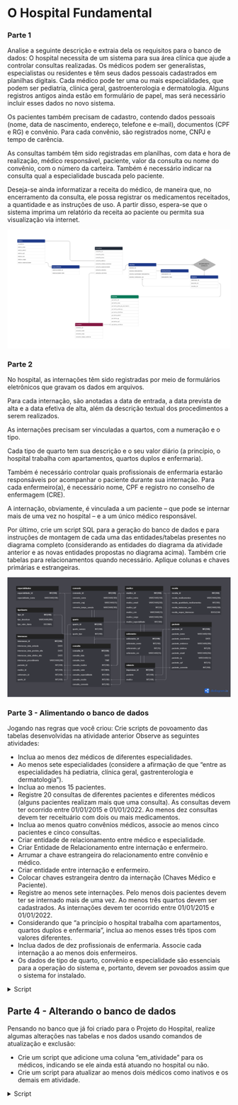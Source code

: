 # O Hospital Fundamental

### Parte 1
Analise a seguinte descrição e extraia dela os requisitos para o banco de dados:
O hospital necessita de um sistema para sua área clínica que ajude a controlar consultas realizadas. Os médicos podem ser generalistas, especialistas ou residentes e têm seus dados pessoais cadastrados em planilhas digitais. Cada médico pode ter uma ou mais especialidades, que podem ser pediatria, clínica geral, gastroenterologia e dermatologia. Alguns registros antigos ainda estão em formulário de papel, mas será necessário incluir esses dados no novo sistema.

Os pacientes também precisam de cadastro, contendo dados pessoais (nome, data de nascimento, endereço, telefone e e-mail), documentos (CPF e RG) e convênio. Para cada convênio, são registrados nome, CNPJ e tempo de carência.

As consultas também têm sido registradas em planilhas, com data e hora de realização, médico responsável, paciente, valor da consulta ou nome do convênio, com o número da carteira. Também é necessário indicar na consulta qual a especialidade buscada pelo paciente.

Deseja-se ainda informatizar a receita do médico, de maneira que, no encerramento da consulta, ele possa registrar os medicamentos receitados, a quantidade e as instruções de uso. A partir disso, espera-se que o sistema imprima um relatório da receita ao paciente ou permita sua visualização via internet.

![Parte1](fotos/parte1.png)

### Parte 2
No hospital, as internações têm sido registradas por meio de formulários eletrônicos que gravam os dados em arquivos. 

Para cada internação, são anotadas a data de entrada, a data prevista de alta e a data efetiva de alta, além da descrição textual dos procedimentos a serem realizados. 

As internações precisam ser vinculadas a quartos, com a numeração e o tipo. 

Cada tipo de quarto tem sua descrição e o seu valor diário (a princípio, o hospital trabalha com apartamentos, quartos duplos e enfermaria).

Também é necessário controlar quais profissionais de enfermaria estarão responsáveis por acompanhar o paciente durante sua internação. Para cada enfermeiro(a), é necessário nome, CPF e registro no conselho de enfermagem (CRE).

A internação, obviamente, é vinculada a um paciente – que pode se internar mais de uma vez no hospital – e a um único médico responsável.

Por último, crie um script SQL para a geração do banco de dados e para instruções de montagem de cada uma das entidades/tabelas presentes no diagrama completo (considerando as entidades do diagrama da atividade anterior e as novas entidades propostas no diagrama acima). Também crie tabelas para relacionamentos quando necessário. Aplique colunas e chaves primárias e estrangeiras.

![Parte2](fotos/parte2.png)

### Parte 3 - Alimentando o banco de dados
Jogando nas regras que você criou: 
Crie scripts de povoamento das tabelas desenvolvidas na atividade anterior
Observe as seguintes atividades: 

- Inclua ao menos dez médicos de diferentes especialidades.
- Ao menos sete especialidades (considere a afirmação de que “entre as especialidades há pediatria, clínica geral, gastrenterologia e dermatologia”).
- Inclua ao menos 15 pacientes.
- Registre 20 consultas de diferentes pacientes e diferentes médicos (alguns pacientes realizam mais que uma consulta). As consultas devem ter ocorrido entre 01/01/2015 e 01/01/2022. Ao menos dez consultas devem ter receituário com dois ou mais medicamentos.
- Inclua ao menos quatro convênios médicos, associe ao menos cinco pacientes e cinco consultas.
- Criar entidade de relacionamento entre médico e especialidade. 
- Criar Entidade de Relacionamento entre internação e enfermeiro. 
- Arrumar a chave estrangeira do relacionamento entre convênio e médico.
- Criar entidade entre internação e enfermeiro.
- Colocar chaves estrangeira dentro da internação (Chaves Médico e Paciente).
- Registre ao menos sete internações. Pelo menos dois pacientes devem ter se internado mais de uma vez. Ao menos três quartos devem ser cadastrados. As internações devem ter ocorrido entre 01/01/2015 e 01/01/2022.
- Considerando que “a princípio o hospital trabalha com apartamentos, quartos duplos e enfermaria”, inclua ao menos esses três tipos com valores diferentes.
- Inclua dados de dez profissionais de enfermaria. Associe cada internação a ao menos dois enfermeiros.
- Os dados de tipo de quarto, convênio e especialidade são essenciais para a operação do sistema e, portanto, devem ser povoados assim que o sistema for instalado.

<details>
 <summary>Script</summary>

  ```mysql
  
  -- Adicionando covnenios
INSERT INTO convenio (convenio_nome, convenio_cnpj, convenio_tempo_carencia) VALUES
("Amil", 26444382000103, "24 Horas"),
("SulAmerica", 61838312000100, "30 Dias"),
("Bradesco Saude", 92680457000177, "180 Dias"),
("Unimed", 5910960900013, "2 Anos");

-- Aidicionando Especialidades
INSERT INTO especialidades (especialidade_nome) VALUES
("Pediatria"), 
("Clínica Geral"), 
("Gastrenterologia"), 
("Dermatologia"), 
("Psiquiatria"), 
("Ortopedia"), 
("Endocrinologia"), 
("Neurologia"), 
("Oncologia"), 
("Oftalmologia");

-- Adicionando médicos
INSERT INTO medico (medico_nome, medico_email, medico_cpf, medico_crm, medico_cargo, medico_especialidade) VALUES
("João Silva", "joao.silva@gmail.com", "111.222.333-44", "CRM-SP 12345", "Médico", 1),
("Pedro Santos", "pedro.santos@gmail.com", "111.222.333-45", "CRM-SP 23456", "Médico", 2),
("Maria Oliveira", "maria.oliveira@gmail.com", "111.222.333-46", "CRM-SP 34567", "Médico", 3),
("Roberto Costa", "roberto.costa@gmail.com", "111.222.333-47", "CRM-SP 45678", "Médico", 4),
("Amanda Ferreira", "amanda.ferreira@gmail.com", "111.222.333-48", "CRM-SP 56789", "Médico", 5),
("Lucas Souza", "lucas.souza@gmail.com", "111.222.333-49", "CRM-SP 67890", "Médico", 6),
("Carla Santos", "carla.santos@gmail.com", "111.222.333-50", "CRM-SP 78901", "Médico", 7),
("Julia Lima", "julia.lima@gmail.com", "111.222.333-51", "CRM-SP 89012", "Médico", 8),
("Rodrigo Almeida", "rodrigo.almeida@gmail.com", "111.222.333-52", "CRM-SP 90123", "Médico", 9),
("Luana Santos", "luana.santos@gmail.com", "111.222.333-53", "CRM-SP 01234", "Médico", 10);

-- Adicionando pacientes
INSERT INTO paciente (paciente_nome, paciente_nascimento, paciente_endereco, paciente_telefone, paciente_email, paciente_rg, paciente_cpf, paciente_convenio) VALUES
("Luísa Alves", "15-05-1982", "Rua José",11999998888, "luisa.alves@email.com", 55667788, 12345678900, 1),
("Pedro Henrique", "10-02-1975", "Avenida Brasil", 11987654321, "pedro.henrique@email.com", 11223344, 98765432111, 2),
("Ana Carolina", "20-07-1990", "Rua João Pessoa", 11333333333, "ana.caronlina@email.com", 44556677, 23456789022, 3),
("Lucas Mendes", "05-11-1988", "Rua General Glicério", 11777777777, "lucas.mendes@email.com", 88776655, 34567890133, 4),
("Mariana Ferreira", "02-09-1995", "Avenida Paulista", 1177778888, "mariana.ferreira@email.com", 77889900, 45678901244, 1),
("Guilherme Souza", "18-04-1980", "Rua do Rosário", 1155554444, "guilherme.souza@email.com", 33445566, 56789012355, 2),
("Fernanda Costa", "30-12-1985", "Avenida Rio Branco", 1166665555, "fernanda.costa@email.com", 22113344, 67890123466, 3),
("Bruno Santos", "25-06-1992", "Rua XV de Novembro", 1122221111, "bruno.santos@email.com", 55443322, 78901234577, 4),
("Marina Costa", "17-09-1987", "Rua Barão", 1133332222, "marina.costa@email.com", 88997766, 89012345688, 1),
("André Luiz", "01-02-1981", "Rua da Consolação", 1133334444, "andre.luiz@email.com", 11001122, 90123456799, 2),
("Camila Pereira", "19-06-1998", "Rua das Flores", 1144443333, "camila.pereira@email.com", 77665544, 1234567810, 3),
("Eduardo Santos", "07-03-1977", "Avenida Atlântica", 1122223333, "eduardo.santos@email.com", 66554433, 12345678901, 4),
("Juliana Ferreira", "13-12-1993", "Rua Major", 1144445555, "juliana.ferreira@email.com", 99887766, 234567890, 1),
("Rafaela Oliveira", "09-07-1991", "Rua Joaquim", 11977776666, "rafaela.oliveira@email.com", 99887766, 34567890123, 2),
("Gustavo Silva", "03-05-1986", "Avenida Rebouças", 1122223333, "gustavo.silva@email.com", 77665544, 45678901234, 3);

-- Inserindo Receitas
INSERT INTO receita (receita_medicamentos, receita_quantidade_medicamentos, receita_instrucoes_uso) VALUES
("Paracetamol", "500mg",  "1 comprimido de 6 em 6 horas durante 3 dias"),
("Dipirona", "500mg", "1 comprimido de 8 em 8 horas durante 2 dias"),
("Ibuprofeno", "400mg", "1 comprimido de 12 em 12 horas durante 5 dias"),
("Amoxicilina", "500mg", "1 comprimido de 8 em 8 horas durante 7 dias"),
("Omeprazol", "20mg", "1 comprimido de 12 em 12 horas durante 14 dias"),
("Diclofenaco", "50mg", "1 comprimido de 8 em 8 horas durante 3 dias"),
("Azitromicina", "500mg", "1 comprimido ao dia durante 5 dias"),
("Rivotril",  "2mg", "1 comprimido à noite antes de dormir"),
("Paroxetina ", "20mg", "1 comprimido de manhã após o café"),
("Sinvastatina",  "20mg", "1 comprimido à noite antes de dormir"),
("Losartana",  "50mg", "1 comprimido ao dia"),
("Captopril",  "25mg", "1 comprimido de 12 em 12 horas durante 7 dias"),
("Atenolol 25mg",  "1 comprimido ao dia"),
("Hidroclorotiazida", "25mg",  "1 comprimido ao dia"),
("Metformina", "500mg",  "1 comprimido de manhã e 1 comprimido à noite após as refeições"),
("Insulina", "Regular",  "aplicar 10 unidades antes das refeições"),
("Insulina", "NPH",  "aplicar 10 unidades à noite antes de dormir"),
("Levotiroxina","50mcg", "1 comprimido de manhã em jejum"),
("Clonazepam", "2mg", "1 comprimido antes de dormir"),
("Dexametasona", "4mg", "1 comprimido de manhã após o café durante 5 dias");

-- Inserindo Consultas
INSERT INTO consulta (consulta_data, consulta_hora, consulta_medico, consulta_valor, consulta_especialidade, consulta_receita, consulta_convenio, consulta_paciente) VALUES
    ('01-01-2015', '10:00:00', 1, 150, 1, 1, 1, 1),
    ('01-02-2015', '11:00:00', 2, 150, 2, 2, 2, 2),
    ('01-03-2015', '12:00:00', 3, 200, 3, 3, 3, 3),
    ('01-03-2015', '13:00:00', 4, 200, 4, 4, 4, 4),
    ('01-05-2015', '14:00:00', 5, 250, 5, 5, 1, 5),
    ('01-06-2015', '15:00:00', 6, 250, 6, 6, 2, 6),
    ('01-08-2015', '16:00:00', 7, 300, 7,7, 3, 7),
    ('01-08-2015', '17:00:00', 8, 300, 8, 8, 4, 8),
    ('01-09-2015', '18:00:00', 9, 350, 9, 9, 1, 9),
    ('01-10-2015', '19:00:00', 10, 350, 10, 10, 2, 10),
    ('01-01-2016', '10:00:00', 1, 150, 1, 11, 3, 11),
    ('01-02-2016', '11:00:00', 2, 150, 2, 12, 4, 12),
    ('01-03-2016', '12:00:00', 3, 200, 3, 13, 1, 13),
    ('01-03-2016', '13:00:00', 4, 200, 4, 14, 2, 14),
    ('01-05-2016', '14:00:00', 5, 250, 5, 15, 3, 15),
    ('01-06-2016', '15:00:00', 6, 250, 6, 16, 4, 1),
    ('01-08-2016', '16:00:00', 7, 300, 7, 17, 1, 2),
    ('08-01-2016', '17:00:00', 8, 300, 8, 18, 2, 3),
    ('01-09-2016', '18:00:00', 9, 350, 9, 19, 3, 4),
    ('01-10-2016', '19:00:00', 10, 350, 10, 20, 4, 5);

-- Inserindo Internações
INSERT INTO internacao (internacao_data_entrada, internacao_data_prevista_alta, internacao_data_efetiva_alta, internacao_procedimento, internacao_paciente_id, internacao_medico_id, internacao_enfermeiro_id, internacao_quarto_id) VALUES 
('2015-03-12', '2015-03-18', '2015-03-20', 'Cirurgia de emergência', 1, 3, 1, 1),
('2016-05-07', '2016-05-12', '2016-05-14', 'Cirurgia de emergência', 2, 4, 2, 2),
('2016-09-21', '2016-10-03', '2016-10-04', 'Cirurgia de emergência', 3, 1, 3, 3),
('2017-06-11', '2017-06-18', '2017-06-21', 'Cirurgia de emergência', 4, 2, 4, 2),
('2018-01-15', '2018-01-20', '2018-01-22', 'Cirurgia de emergência', 5, 3, 5, 1),
('2018-05-02', '2018-05-09', '2018-05-11', 'Cirurgia de emergência', 2, 4, 6, 3),
('2021-08-10', '2021-08-17', '2021-08-18', 'Cirurgia eletiva', 6, 1, 7, 2),
('2022-01-01', '2022-01-07', NULL, 'Cirurgia eletiva', 7, 2, 8, 3),
('2016-03-27', '2016-04-02', '2016-04-05', 'Cirurgia de emergência', 1, 5, 9, 1),
('2020-11-18', '2020-11-24', '2020-11-28', 'Cirurgia eletiva', 2, 6, 10, 2);

-- Inserindo quartos
INSERT INTO quarto (quarto_tipo, quarto_numero, quarto_andar, quarto_preco) VALUES 
('apartamento', 101, 1, 500.00),
('apartamento', 102, 1, 500.00),
('quarto duplo', 201, 2, 300.00),
('quarto duplo', 202, 2, 300.00),
('enfermaria', 301, 3, 150.00),
('enfermaria', 302, 3, 150.00),
('enfermaria', 303, 3, 150.00);

-- Inserindo enfermeiros
INSERT INTO enfermeiro (`enfermeiro_nome`, `enfermeiro_cpf`, `enfermeiro_cre`) VALUES 
    ('Carla Souza', '111.111.111-11', 'CRE-SP-123456'),
    ('Lucas Oliveira', '222.222.222-22', 'CRE-SP-654321'),
    ('Bruna Santo', '333.333.333-33', 'CRE-SP-987654'),
    ('Rafaela Costa', '444.444.444-44', 'CRE-SP-456789'),
    ('Paulo Ferreira', '555.555.555-55', 'CRE-SP-987654'),
    ('Camila Silva', '666.666.666-66', 'CRE-SP-789456'),
    ('Vinicius Almeida', '777.777.777-77', 'CRE-SP-321654'),
    ('Júlia Pereira', '888.888.888-88', 'CRE-SP-654987'),
    ('Tiago Rodrigues', '999.999.999-99', 'CRE-SP-159753'),
    ('Ana Lúcia Martins', '000.000.000-00', 'CRE-SP-753159');

-- Relacionando os enfermeiros com as internações
INSERT INTO enfermeiro_internacao (`enfermeiro_id`, `internacao_id`) VALUES 
    (1, 1),
    (2, 1),
    (3, 2),
    (4, 3),
    (5, 3),
    (6, 4),
    (7, 5),
    (8, 6),
    (9, 7),
    (10, 7),
    (2, 8),
    (3, 8),
    (4, 9),
    (5, 9),
    (6, 10),
    (7, 10);

-- Inserção de tipos de quartos
INSERT INTO tipoQuarto (tipo_quarto_descricao, tipo_quarto_valor) VALUES
('Apartamento', 500),
('Quarto Duplo', 300),
('Enfermaria', 150);
  
  ```
</details>

## Parte 4 - Alterando o banco de dados
Pensando no banco que já foi criado para o Projeto do Hospital, realize algumas alterações nas tabelas e nos dados usando comandos de atualização e exclusão:

- Crie um script que adicione uma coluna “em_atividade” para os médicos, indicando se ele ainda está atuando no hospital ou não. 
- Crie um script para atualizar ao menos dois médicos como inativos e os demais em atividade.

<details>
 <summary>Script</summary>
 
 ```mysql
 
 -- Configurando a coluna "em atividade" para os medicos
ALTER TABLE medico add em_atividade BOOLEAN;
UPDATE medico SET em_atividade = 1 where medico_id = 1;
UPDATE medico SET em_atividade = 1 where medico_id = 2;
UPDATE medico SET em_atividade = 0 where medico_id = 3;
UPDATE medico SET em_atividade = 1 where medico_id = 4;
UPDATE medico SET em_atividade = 1 where medico_id = 5;
UPDATE medico SET em_atividade = 0 where medico_id = 6;
UPDATE medico SET em_atividade = 1 where medico_id = 7;
UPDATE medico SET em_atividade = 1 where medico_id = 8;
UPDATE medico SET em_atividade = 1 where medico_id = 9;
UPDATE medico SET em_atividade = 1 where medico_id = 10;
 
 ```
</details>
